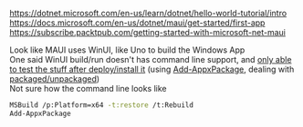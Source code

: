 https://dotnet.microsoft.com/en-us/learn/dotnet/hello-world-tutorial/intro \
https://docs.microsoft.com/en-us/dotnet/maui/get-started/first-app \
https://subscribe.packtpub.com/getting-started-with-microsoft-net-maui

Look like MAUI uses WinUI, like Uno to build the Windows App\
One said WinUI build/run doesn't has command line support, and [only able to test the stuff after deploy/install it](https://github.com/microsoft/microsoft-ui-xaml/issues/6094) (using [Add-AppxPackage](https://github.com/MicrosoftDocs/windows-powershell-docs/blob/master/docset/winserver2012r2-ps/appx/Add-AppxPackage.md), dealing with [packaged/unpackaged](https://docs.microsoft.com/en-us/windows/apps/windows-app-sdk/deploy-unpackaged-apps))\
Not sure how the command line looks like

```sh
MSBuild /p:Platform=x64 -t:restore /t:Rebuild
Add-AppxPackage
```
